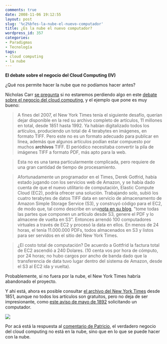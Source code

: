 ```yaml
---
comments: true
date: 2008-11-06 19:12:55
layout: post
slug: '%c2%bfes-la-nube-el-nuevo-computador'
title: ¿Es la nube el nuevo computador?
wordpress_id: 357
categories:
- Paradigmas
- Tecnología
tags:
- cloud computing
- la nube
---
```






**El debate sobre el negocio del Cloud Computing (IV)**




¿Qué nos permite hacer la nube que no podíamos hacer antes?




Nicholas Carr [se pregunta](http://www.roughtype.com/archives/2008/11/the_new_economi.php) si no estaremos perdiendo algo en este [debate sobre el negocio del cloud computing](http://www.lnds.net/2008/10/el_debate_sobre_negocio_del_cloud_comput.html), y el ejemplo que pone es muy bueno:





> 

> 
> A fines del 2007, el New York Times tenía el siguiente desafío, querían dejar disponible en la red su archivo completo de artículos, 11 millones en total, desde 1851 hasta 1992. Ya habían digitalizado todos los artículos, produciendo un total de 4 terabytes en imágenes, en formato TIFF. Pero este no es un formato adecuado para publicar en linea, además que algunos artículos podían estar compuesto por muchos **archivos** TIFF. El periódico necesitaba convertir la pila de imágenes TIFF a formato PDF, más apto para la web.
> 
> 

> 
> Esta no es una tarea particularmente complicada, pero requiere de una gran cantidad de tiempo de procesamiento.
> 
> 





> 

> 
> Afortunadamente un programador en el Times, Derek Gotfrid, había estado jugando con los servicios web de Amazon, y se había dado cuenta de que el nuevo utilitario de computación, Elastic Compute Cloud (EC2), podría ofrecer una solución. Trabajando solo, subió los cuatro terabytes de datos TIFF data en servicio de almacenamento de Amazon Simple Storage Service (S3), y construyó código para el EC2, de modo que, tal como describe en una[nota en su blog](http://open.blogs.nytimes.com/2007/11/01/self-service-prorated-super-computing-fun/), "tome todas las partes que componen un artículo desde S3, genere el PDF y lo almacene de vuelta en S3". Entonces arrendó 100 computadores virtuales a través de EC2 y procesó la data en ellos. En menos de 24 horas, el tenía 11.000.000 PDFs, todos almacenados en S3 y listos para ser servidos en el sitio del New York Times.
> 
> 





> 

> 
> ¿El costo total de computación? De acuerdo a Gottfrid la factura total de EC2 ascendió a 240 Dolares. (10 centa vos por hora de cómputo, por 24 horas; no hubo cargos por ancho de banda dado que la transferencia de data tuvo lugar dentro del sistema de Amazon, desde el S3 al EC2 ida y vuelta).
> 
> 





Probablemente, si no fuera por la nube, el New York Times habría abandonado el proyecto.




Y ahí está, ahora es posible consultar [el archivo del New York Times](http://spiderbites.nytimes.com/) desde 1851, aunque no todos los artículos son gratuitos, pero no deja de ser impresionante, como [este aviso de mayo de 1892](http://query.nytimes.com/mem/archive-free/pdf?_r=1&res=9F07E0D81438E233A25751C0A9639C94639ED7CF) solicitando un computador.




[![](http://www.lnds.net/blog/wp-content/uploads/2008/11/acomputerwanted-300x186.jpg)](http://www.lnds.net/blog/wp-content/uploads/2008/11/acomputerwanted.jpg)




Por acá está la respuesta al [comentario de Patricio](http://www.lnds.net/2008/11/web_20_y_cloud_computing.html#comments), el verdadero negocio del cloud computing no está en la nube, sino que en lo que se puede hacer con la nube.
